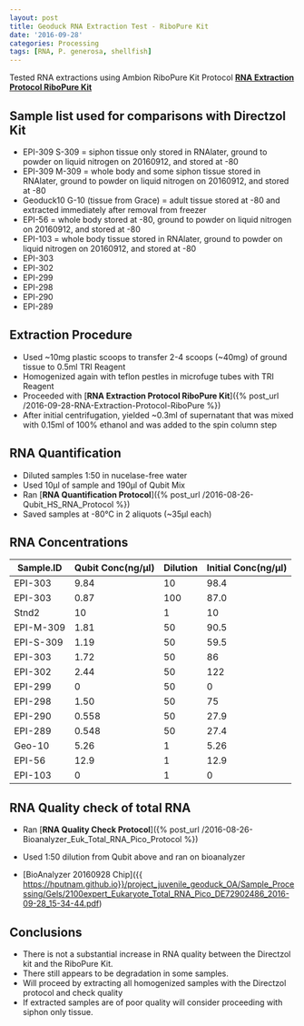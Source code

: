 ```yaml
---
layout: post
title: Geoduck RNA Extraction Test - RiboPure Kit
date: '2016-09-28'
categories: Processing
tags: [RNA, P. generosa, shellfish]
---
```


Tested RNA extractions using Ambion RiboPure Kit
Protocol [**RNA Extraction Protocol RiboPure Kit**](/https://github.com/hputnam/Putnam_Lab_Notebook/blob/master/_posts/2016-09-28-RNA_Extraction_Test_RiboPure.md)


## Sample list used for comparisons with Directzol Kit
* EPI-309 S-309 = siphon tissue only stored in RNAlater, ground to powder on liquid nitrogen on 20160912, and stored at -80
* EPI-309 M-309 = whole body and some siphon tissue stored in RNAlater, ground to powder on liquid nitrogen on 20160912, and stored at -80 
* Geoduck10 G-10 (tissue from Grace) = adult tissue stored at -80 and extracted immediately after removal from freezer
* EPI-56 = whole body stored at -80, ground to powder on liquid nitrogen on 20160912, and stored at -80
* EPI-103 = whole body tissue stored in RNAlater, ground to powder on liquid nitrogen on 20160912, and stored at -80
* EPI-303
* EPI-302
* EPI-299
* EPI-298
* EPI-290
* EPI-289

## Extraction Procedure
* Used ~10mg plastic scoops to transfer 2-4 scoops (~40mg) of ground tissue to 0.5ml TRI Reagent
* Homogenized again with teflon pestles in microfuge tubes with TRI Reagent
* Proceeded with [**RNA Extraction Protocol RiboPure Kit**]({% post_url /2016-09-28-RNA-Extraction-Protocol-RiboPure %})
* After initial centrifugation, yielded ~0.3ml of supernatant that was mixed with 0.15ml of 100% ethanol and was added to the spin column step

## RNA Quantification 
* Diluted samples 1:50 in nucelase-free water
* Used 10µl of sample and 190µl of Qubit Mix
* Ran [**RNA Quantification Protocol**]({% post_url /2016-08-26-Qubit_HS_RNA_Protocol %})
* Saved samples at -80°C in 2 aliquots (~35µl each)

## RNA Concentrations


 **Sample.ID** | **Qubit Conc(ng/µl)** | **Dilution** | **Initial Conc(ng/µl)**
 ---|---|---|---
 EPI-303 | 9.84 | 10 | 98.4 
 EPI-303 | 0.87 | 100 |87.0 
 Stnd2 | 10 | 1 | 10 
 EPI-M-309 | 1.81 | 50 | 90.5 
 EPI-S-309 | 1.19 | 50 | 59.5 
 EPI-303 | 1.72 | 50 | 86 
 EPI-302 | 2.44 | 50 | 122 
 EPI-299 | 0 | 50 | 0 
 EPI-298 | 1.50 | 50 | 75 
 EPI-290 | 0.558 | 50 | 27.9 
 EPI-289 | 0.548 | 50 | 27.4 
 Geo-10 | 5.26 | 1 | 5.26 
 EPI-56 | 12.9 | 1 | 12.9 
 EPI-103 | 0 | 1 | 0 



## RNA Quality check of total RNA
* Ran [**RNA Quality Check Protocol**]({% post_url /2016-08-26-Bioanalyzer_Euk_Total_RNA_Pico_Protocol %})

* Used 1:50 dilution from Qubit above and ran on bioanalyzer
* [BioAnalyzer 20160928 Chip]({{ https://hputnam.github.io}}/project_juvenile_geoduck_OA/Sample_Processing/Gels/2100expert_Eukaryote_Total_RNA_Pico_DE72902486_2016-09-28_15-34-44.pdf)

## Conclusions
* There is not a substantial increase in RNA quality between the Directzol kit and the RiboPure Kit. 
* There still appears to be degradation in some samples. 
* Will proceed by extracting all homogenized samples with the Directzol protocol and check quality
* If extracted samples are of poor quality will consider proceeding with siphon only tissue.